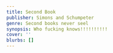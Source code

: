 ```yaml
---
title: Second Book
publisher: Simons and Schumpeter
genre: Second books never seel
synopsis: Who fucking knows!!!!!!!!!!
cover: ''
blurbs: []
---
```

